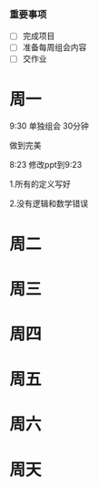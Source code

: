 ### 重要事项

- [ ] 完成项目
- [ ] 准备每周组会内容
- [ ] 交作业

# 周一
9:30 单独组会 30分钟

做到完美

8:23
修改ppt到9:23

1.所有的定义写好

2.没有逻辑和数学错误

# 周二

# 周三

# 周四

# 周五

# 周六

# 周天